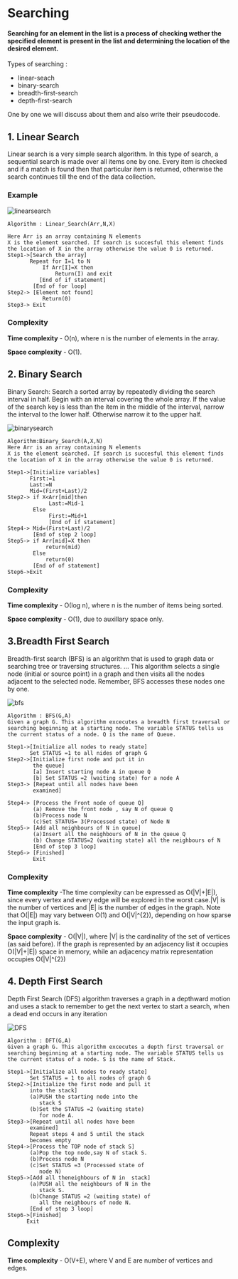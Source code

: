 # Searching
#### Searching for an element in the list is a process of checking wether the specified element is present in the list and determining the location of the desired element.

Types of searching :

* linear-seach
* binary-search
* breadth-first-search
* depth-first-search

One by one we will discuss about them and also write their pseudocode.

## 1. Linear Search

Linear search is a very simple search algorithm. In this type of search, a sequential search is made over all items one by one. Every item is checked and if a match is found then that particular item is returned, otherwise the search continues till the end of the data collection.

### Example
![linearsearch](https://www.tutorialspoint.com/data_structures_algorithms/images/linear_search.gif)


    Algorithm : Linear_Search(Arr,N,X)

    Here Arr is an array containing N elements
    X is the element searched. If search is succesful this element finds the location of X in the array otherwise the value 0 is returned.
    Step1->[Search the array]
           Repeat for I=1 to N
               If Arr[I]=X then
                   Return(I) and exit
              [End of if statement]
            [End of for loop]
    Step2-> [Element not found]
               Return(0)
    Step3-> Exit          

### Complexity
**Time complexity** - O(n), where n is the number of elements in the array.

**Space complexity** - O(1). 


## 2. Binary Search

Binary Search: Search a sorted array by repeatedly dividing the search interval in half. Begin with an interval covering the whole array. If the value of the search key is less than the item in the middle of the interval, narrow the interval to the lower half. Otherwise narrow it to the upper half.

![binarysearch](https://www.geeksforgeeks.org/wp-content/uploads/Binary-Search.png)

    Algorithm:Binary_Search(A,X,N)
    Here Arr is an array containing N elements
    X is the element searched. If search is succesful this element finds the location of X in the array otherwise the value 0 is returned.

    Step1->[Initialize variables]
           First:=1
           Last:=N
           Mid=(First+Last)/2
    Step2-> if X<Arr[mid]then
                 Last:=Mid-1
            Else
                 First:=Mid+1
                 [End of if statement]
    Step4-> Mid=(First+Last)/2
            [End of step 2 loop]          
    Step5-> if Arr[mid]=X then
                return(mid)
            Else
                return(0)
            [End of of statement]
    Step6->Exit                

### Complexity
**Time complexity** - О(log n), where n is the number of items being sorted.

**Space complexity** - O(1), due to auxillary space only.

## 3.Breadth First Search
Breadth-first search (BFS) is an algorithm that is used to graph data or searching tree or traversing structures. ... This algorithm selects a single node (initial or source point) in a graph and then visits all the nodes adjacent to the selected node. Remember, BFS accesses these nodes one by one.

![bfs](https://i1.wp.com/algorithms.tutorialhorizon.com/files/2015/05/Graph-BFS.gif)

    Algorithm : BFS(G,A)
    Given a graph G. This algorithm excecutes a breadth first traversal or searching beginning at a starting node. The variable STATUS tells us the current status of a node. Q is the name of Queue.

    Step1->[Initialize all nodes to ready state]
           Set STATUS =1 to all nides of graph G
    Step2->[Initialize first node and put it in
            the queue]
            [a] Insert starting node A in queue Q
            [b] Set STATUS =2 (waiting state) for a node A
    Step3-> [Repeat until all nodes have been
            examined]

    Step4-> [Process the Front node of queue Q]
            (a) Remove the front node , say N of queue Q
            (b)Process node N
            (c)Set STATUS= 3(Processed state) of Node N
    Step5-> [Add all neighbours of N in queue]
            (a)Insert all the neighbours of N in the queue Q
            (b) Change STATUS=2 (waiting state) all the neighbours of N
            [End of step 3 loop]
    Step6-> [Finished]
            Exit                    

### Complexity
**Time complexity** -The time complexity can be expressed as O(|V|+|E|), since every vertex and every edge will be explored in the worst case.|V| is the number of vertices and |E| is the number of edges in the graph. Note that O(|E|) may vary between O(1) and O(|V|^{2}), depending on how sparse the input graph is.

**Space complexity** - O(|V|), where |V| is the cardinality of the set of vertices (as said before). If the graph is represented by an adjacency list it occupies O(|V|+|E|) space in memory, while an adjacency matrix representation occupies O(|V|^{2})            

## 4. Depth First Search
Depth First Search (DFS) algorithm traverses a graph in a depthward motion and uses a stack to remember to get the next vertex to start a search, when a dead end occurs in any iteration

![DFS](https://www.codesdope.com/staticroot/images/algorithm/dfs.gif)

    Algorithm : DFT(G,A)
    Given a graph G. This algorithm excecutes a depth first traversal or searching beginning at a starting node. The variable STATUS tells us the current status of a node. S is the name of Stack.
    
    Step1->[Initialize all nodes to ready state]
           Set STATUS = 1 to all nodes of graph G
    Step2->[Initialize the first node and pull it 
           into the stack]
           (a)PUSH the starting node into the  
              stack S
           (b)Set the STATUS =2 (waiting state)
              for node A.
    Step3->[Repeat until all nodes have been
           examined]
           Repeat steps 4 and 5 until the stack 
           becomes empty
    Step4->[Process the TOP node of stack S]
           (a)Pop the top node,say N of stack S.
           (b)Process node N
           (c)Set STATUS =3 (Processed state of
              node N)
    Step5->[Add all theneighbours of N in  stack]
           (a)PUSH all the neighbours of N in the
              stack S.
           (b)Change STATUS =2 (waiting state) of 
              all the neighbours of node N.
           [End of step 3 loop]
    Step6->[Finished]
          Exit


## Complexity
**Time complexity** - O(V+E), where V and E are number of vertices and edges.
                   
